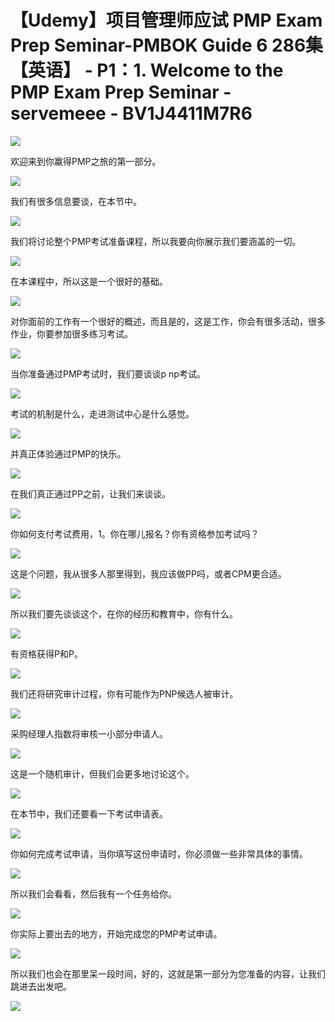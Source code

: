 # 【Udemy】项目管理师应试 PMP Exam Prep Seminar-PMBOK Guide 6  286集【英语】 - P1：1. Welcome to the PMP Exam Prep Seminar - servemeee - BV1J4411M7R6

![](img/88175bbfbec52acb6e84ca675a926e9b_0.png)

欢迎来到你赢得PMP之旅的第一部分。

![](img/88175bbfbec52acb6e84ca675a926e9b_2.png)

我们有很多信息要谈，在本节中。

![](img/88175bbfbec52acb6e84ca675a926e9b_4.png)

我们将讨论整个PMP考试准备课程，所以我要向你展示我们要涵盖的一切。

![](img/88175bbfbec52acb6e84ca675a926e9b_6.png)

在本课程中，所以这是一个很好的基础。

![](img/88175bbfbec52acb6e84ca675a926e9b_8.png)

对你面前的工作有一个很好的概述，而且是的，这是工作，你会有很多活动，很多作业，你要参加很多练习考试。

![](img/88175bbfbec52acb6e84ca675a926e9b_10.png)

当你准备通过PMP考试时，我们要谈谈p np考试。

![](img/88175bbfbec52acb6e84ca675a926e9b_12.png)

考试的机制是什么，走进测试中心是什么感觉。

![](img/88175bbfbec52acb6e84ca675a926e9b_14.png)

并真正体验通过PMP的快乐。

![](img/88175bbfbec52acb6e84ca675a926e9b_16.png)

在我们真正通过PP之前，让我们来谈谈。

![](img/88175bbfbec52acb6e84ca675a926e9b_18.png)

你如何支付考试费用，1。你在哪儿报名？你有资格参加考试吗？

![](img/88175bbfbec52acb6e84ca675a926e9b_20.png)

这是个问题，我从很多人那里得到，我应该做PP吗，或者CPM更合适。

![](img/88175bbfbec52acb6e84ca675a926e9b_22.png)

所以我们要先谈谈这个，在你的经历和教育中，你有什么。

![](img/88175bbfbec52acb6e84ca675a926e9b_24.png)

有资格获得P和P。

![](img/88175bbfbec52acb6e84ca675a926e9b_26.png)

我们还将研究审计过程，你有可能作为PNP候选人被审计。

![](img/88175bbfbec52acb6e84ca675a926e9b_28.png)

采购经理人指数将审核一小部分申请人。

![](img/88175bbfbec52acb6e84ca675a926e9b_30.png)

这是一个随机审计，但我们会更多地讨论这个。

![](img/88175bbfbec52acb6e84ca675a926e9b_32.png)

在本节中，我们还要看一下考试申请表。

![](img/88175bbfbec52acb6e84ca675a926e9b_34.png)

你如何完成考试申请，当你填写这份申请时，你必须做一些非常具体的事情。

![](img/88175bbfbec52acb6e84ca675a926e9b_36.png)

所以我们会看看，然后我有一个任务给你。

![](img/88175bbfbec52acb6e84ca675a926e9b_38.png)

你实际上要出去的地方，开始完成您的PMP考试申请。

![](img/88175bbfbec52acb6e84ca675a926e9b_40.png)

所以我们也会在那里呆一段时间，好的，这就是第一部分为您准备的内容，让我们跳进去出发吧。

![](img/88175bbfbec52acb6e84ca675a926e9b_42.png)